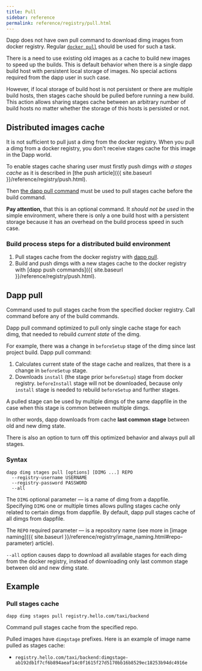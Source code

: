 ```yaml
---
title: Pull
sidebar: reference
permalink: reference/registry/pull.html
---
```


Dapp does not have own pull command to download dimg images from docker registry. Regular [`docker pull`](https://docs.docker.com/engine/reference/commandline/pull/) should be used for such a task.

There is a need to use existing old images as a cache to build new images to speed up the builds. This is default behavior when there is a single dapp build host with persistent local storage of images. No special actions required from the dapp user in such case.

However, if local storage of build host is not persistent or there are multiple build hosts, then stages cache should be pulled before running a new build. This action allows sharing stages cache between an arbitrary number of build hosts no matter whether the storage of this hosts is persisted or not.

## Distributed images cache

It is not sufficient to pull just a dimg from the docker registry. When you pull a dimg from a docker registry, you don't receive stages cache for this image in the Dapp world.

To enable stages cache sharing user must firstly push dimgs _with a stages cache_ as it is described in [the push article]({{ site.baseurl }}/reference/registry/push.html).

Then [the dapp pull command](#dapp-pull) must be used to pull stages cache before the build command.

**Pay attention,** that this is an optional command. It _should not be used_ in the simple environment, where there is only a one build host with a persistent storage because it has an overhead on the build process speed in such case.

### Build process steps for a distributed build environment

1. Pull stages cache from the docker registry with [dapp pull](#dapp-pull).
2. Build and push dimgs with a new stages cache to the docker registry with [dapp push commands]({{ site.baseurl }}/reference/registry/push.html).

## Dapp pull

Command used to pull stages cache from the specified docker registry. Call command before any of the build commands.

Dapp pull command optimized to pull only single cache stage for each dimg, that needed to rebuild _current state_ of the dimg.

For example, there was a change in `beforeSetup` stage of the dimg since last project build. Dapp pull command:

1. Calculates current state of the stage cache and realizes, that there is a change in `beforeSetup` stage.
2. Downloads `install` (the stage prior `beforeSetup`) stage from docker registry. `beforeInstall` stage will not be downloaded, because only `install` stage is needed to rebuild `beforeSetup` and further stages.

A pulled stage can be used by multiple dimgs of the same dappfile in the case when this stage is common between multiple dimgs.

In other words, dapp downloads from cache **last common stage** between old and new dimg state.

There is also an option to turn off this optimized behavior and always pull all stages.

### Syntax

```
dapp dimg stages pull [options] [DIMG ...] REPO
  --registry-username USERNAME
  --registry-password PASSWORD
  --all
```

The `DIMG` optional parameter — is a name of dimg from a dappfile. Specifying `DIMG` one or multiple times allows pulling stages cache only related to certain dimgs from dappfile. By default, dapp pull stages cache of all dimgs from dappfile.

The `REPO` required parameter — is a repository name (see more in [image naming]({{ site.baseurl }}/reference/registry/image_naming.html#repo-parameter) article).

`--all` option causes dapp to download all available stages for each dimg from the docker registry, instead of downloading only last common stage between old and new dimg state.

## Example

### Pull stages cache

```
dapp dimg stages pull registry.hello.com/taxi/backend
```

Command pull stages cache from the specified repo.

Pulled images have `dimgstage` prefixes. Here is an example of image name pulled as stages cache:

* `registry.hello.com/taxi/backend:dimgstage-ab192db1f7cf6b894aeaf14c0f1615f27d5170bb16b8529ec18253b94dc4916e`
